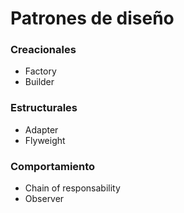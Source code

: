 # Patrones de diseño
### Creacionales
*  Factory
*  Builder


### Estructurales
*  Adapter
*  Flyweight


### Comportamiento
*  Chain of responsability
*  Observer
